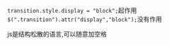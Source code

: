 `transition.style.display = "block";`起作用
`$(".transition").attr("display","block");`没有作用

js是结构松散的语言,可以随意加空格

